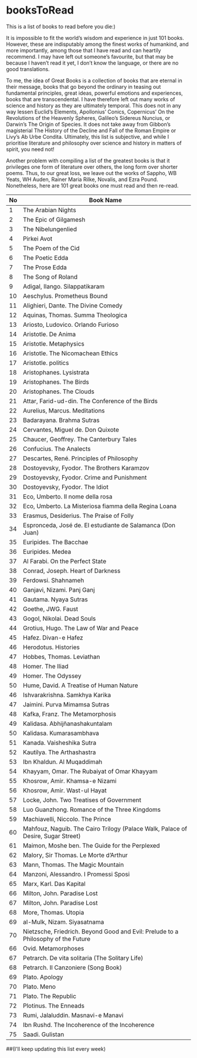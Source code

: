 # booksToRead

This is a list of books to read before you die:)

It is impossible to fit the world’s wisdom and experience in just 101 books. However, these are indisputably among the finest works of humankind, and more importantly, among those that I have read and can heartily recommend. I may have left out someone’s favourite, but that may be because I haven’t read it yet, I don’t know the language, or there are no good translations.

To me, the idea of Great Books is a collection of books that are eternal in their message, books that go beyond the ordinary in teasing out fundamental principles, great ideas, powerful emotions and experiences, books that are transcendental. I have therefore left out many works of science and history as they are ultimately temporal. This does not in any way lessen Euclid’s Elements, Apollonius’ Conics, Copernicus’ On the Revolutions of the Heavenly Spheres, Galileo’s Sidereus Nuncius, or Darwin’s The Origin of Species. It does not take away from Gibbon’s magisterial The History of the Decline and Fall of the Roman Empire or Livy’s Ab Urbe Condita. Ultimately, this list is subjective, and while I prioritise literature and philosophy over science and history in matters of spirit, you need not!

Another problem with compiling a list of the greatest books is that it privileges one form of literature over others, the long form over shorter poems. Thus, to our great loss, we leave out the works of Sappho, WB Yeats, WH Auden, Rainer Maria Rilke, Novalis, and Ezra Pound. Nonetheless, here are 101 great books one must read and then re-read.



No | Book Name
------------ | -------------
1 | The Arabian Nights
2 | The Epic of Gilgamesh
3 | The Nibelungenlied
4 | Pirkei Avot
5 | The Poem of the Cid
6 | The Poetic Edda
7 | The Prose Edda
8 | The Song of Roland
9 | Adigal, Ilango. Silappatikaram
10 | Aeschylus. Prometheus Bound
11 | Alighieri, Dante. The Divine Comedy
12 | Aquinas, Thomas. Summa Theologica
13 | Ariosto, Ludovico. Orlando Furioso
14 | Aristotle. De Anima
15 | Aristotle. Metaphysics
16 | Aristotle. The Nicomachean Ethics
17 | Aristotle. politics
18 | Aristophanes. Lysistrata
19 | Aristophanes. The Birds
20 | Aristophanes. The Clouds
21 | Attar, Farid-ud-din. The Conference of the Birds
22 | Aurelius, Marcus. Meditations
23 | Badarayana. Brahma Sutras
24 | Cervantes, Miguel de. Don Quixote
25 | Chaucer, Geoffrey. The Canterbury Tales
26 | Confucius. The Analects
27 | Descartes, René. Principles of Philosophy
28 | Dostoyevsky, Fyodor. The Brothers Karamzov
29 | Dostoyevsky, Fyodor. Crime and Punishment
30 | Dostoyevsky, Fyodor. The Idiot
31 | Eco, Umberto. Il nome della rosa
32 | Eco, Umberto. La Misteriosa fiamma della Regina Loana
33 | Erasmus, Desiderius. The Praise of Folly
34 | Espronceda, José de. El estudiante de Salamanca (Don Juan)
35 | Euripides. The Bacchae
36 | Euripides. Medea
37 | Al Farabi. On the Perfect State
38 | Conrad, Joseph. Heart of Darkness
39 | Ferdowsi. Shahnameh
40 | Ganjavi, Nizami. Panj Ganj
41 | Gautama. Nyaya Sutras
42 | Goethe, JWG. Faust
43 | Gogol, Nikolai. Dead Souls
44 | Grotius, Hugo. The Law of War and Peace
45 | Hafez. Divan-e Hafez
46 | Herodotus. Histories
47 | Hobbes, Thomas. Leviathan
48 | Homer. The Iliad
49 | Homer. The Odyssey
50 | Hume, David. A Treatise of Human Nature
46 | Ishvarakrishna. Samkhya Karika
47 | Jaimini. Purva Mimamsa Sutras
48 | Kafka, Franz. The Metamorphosis
49 | Kalidasa. Abhijñanashakuntalam
50 | Kalidasa. Kumarasambhava
51 | Kanada. Vaisheshika Sutra
52 | Kautilya. The Arthashastra
53 | Ibn Khaldun. Al Muqaddimah
54 | Khayyam, Omar. The Rubaiyat of Omar Khayyam
55 | Khosrow, Amir. Khamsa-e Nizami
56 | Khosrow, Amir. Wast-ul Hayat
57 | Locke, John. Two Treatises of Government
58 | Luo Guanzhong. Romance of the Three Kingdoms
59 | Machiavelli, Niccolo. The Prince
60 | Mahfouz, Naguib. The Cairo Trilogy (Palace Walk, Palace of Desire, Sugar Street)
61 | Maimon, Moshe ben. The Guide for the Perplexed
62 | Malory, Sir Thomas. Le Morte d’Arthur
63 | Mann, Thomas. The Magic Mountain
64 | Manzoni, Alessandro. I Promessi Sposi
65 | Marx, Karl. Das Kapital
66 | Milton, John. Paradise Lost
67 | Milton, John. Paradise Lost
68 | More, Thomas. Utopia
69 | al-Mulk, Nizam. Siyasatnama
70 | Nietzsche, Friedrich. Beyond Good and Evil: Prelude to a Philosophy of the Future
66 | Ovid. Metamorphoses
67 | Petrarch. De vita solitaria (The Solitary Life)
68 | Petrarch. Il Canzoniere (Song Book)
69 | Plato. Apology
70 | Plato. Meno
71 | Plato. The Republic
72 | Plotinus. The Enneads
73 | Rumi, Jalaluddin. Masnavi-e Manavi
74 | Ibn Rushd. The Incoherence of the Incoherence
75 | Saadi. Gulistan


##(I'll keep updating this list every week)
